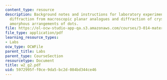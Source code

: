 ```yaml
---
content_type: resource
description: Background notes and instructions for laboratory experiments on laser
  diffraction from macroscopic planar analogues and diffraction of crystalline and
  amorphous arrangements of dots.
file: https://ol-ocw-studio-app-qa.s3.amazonaws.com/courses/3-014-materials-laboratory-fall-2006/5972995ff0ce9da5bc2d084bd344ce46_w2_g2.pdf
file_type: application/pdf
learning_resource_types:
- Labs
ocw_type: OCWFile
parent_title: Labs
parent_type: CourseSection
resourcetype: Document
title: w2_g2.pdf
uid: 5972995f-f0ce-9da5-bc2d-084bd344ce46
---
```

